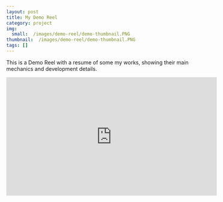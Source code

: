 ```yaml
---
layout: post
title: My Demo Reel
category: project
img:
  small:  /images/demo-reel/demo-thumbnail.PNG
thumbnail:  /images/demo-reel/demo-thumbnail.PNG
tags: []
---
```


This is a Demo Reel with a resume of some my works, showing their main mechanics and development details.

<!--more-->

<iframe width="560" height="315" src="https://www.youtube.com/embed/7b0HIN8DEsI" frameborder="0" allowfullscreen></iframe>